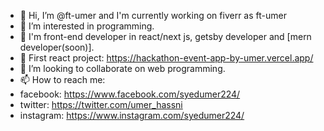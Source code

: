 - 👋 Hi, I’m @ft-umer and I'm currently working on fiverr as ft-umer
- 👀 I’m interested in programming.
- 🌱 I'm front-end developer in react/next js, getsby developer and [mern developer(soon)].
- 🌱 First react project: https://hackathon-event-app-by-umer.vercel.app/
- 💞️ I’m looking to collaborate on web programming.
- 📫 How to reach me:
- facebook: https://www.facebook.com/syedumer224/
- twitter: https://twitter.com/umer_hassni
- instagram: https://www.instagram.com/syedumer224/

<!---
ft-umer/ft-umer is a ✨ special ✨ repository because its `README.md` (this file) appears on your GitHub profile.
You can click the Preview link to take a look at your changes.
--->
